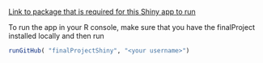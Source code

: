 
<!-- README.md is generated from README.Rmd. Please edit that file -->
[Link to package that is required for this Shiny app to run](https://github.com/jzemmels/finalProject)

To run the app in your R console, make sure that you have the finalProject installed locally and then run

``` r
runGitHub( "finalProjectShiny", "<your username>")
```
